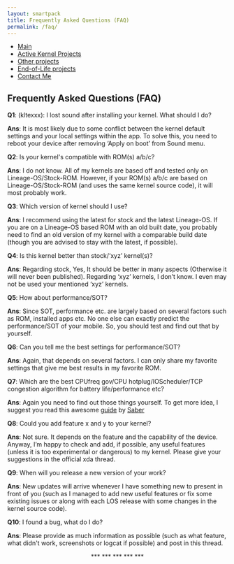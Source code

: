 ```yaml
---
layout: smartpack
title: Frequently Asked Questions (FAQ)
permalink: /faq/
---
```


* <a href="https://sunilpaulmathew.github.io/smartpack/">Main</a>
* <a href="https://sunilpaulmathew.github.io/kernel-projects/">Active Kernel Projects</a>
* <a href="https://sunilpaulmathew.github.io/others/">Other projects</a>
* <a href="https://sunilpaulmathew.github.io/end-of-life/">End-of-Life projects</a>
* <a href="https://sunilpaulmathew.github.io/contact/">Contact Me</a>

<h2>Frequently Asked Questions (FAQ)</h2>

<p><strong>Q1</strong>: (kltexxx): I lost sound after installing your kernel. What should I do?</p>
<p><strong>Ans</strong>: It is most likely due to some conflict between the kernel default settings and your local settings within the app. To solve this, you need to reboot your device after removing ‘Apply on boot’ from Sound menu.</p>
<p><strong>Q2</strong>: Is your kernel's compatible with ROM(s) a/b/c?</p>
<p><strong>Ans</strong>: I do not know. All of my kernels are based off and tested only on Lineage-OS/Stock-ROM. However, if your ROM(s) a/b/c are based on Lineage-OS/Stock-ROM (and uses the same kernel source code), it will most probably work.</p>

<p><strong>Q3</strong>: Which version of kernel should I use?</p>
<p><strong>Ans</strong>: I recommend using the latest for stock and the latest Lineage-OS. If you are on a Lineage-OS based ROM  with an old built date, you probably need to find an old version of my kernel with a comparable build date (though you are advised to stay with the latest, if possible).</p>

<p><strong>Q4</strong>: Is this kernel better than stock/‘xyz’ kernel(s)?</p>
<p><strong>Ans</strong>: Regarding stock, Yes, It should be better in many aspects (Otherwise it will never been published). Regarding ‘xyz’ kernels, I don’t know. I even may not be used your mentioned ‘xyz’ kernels.</p>

<p><strong>Q5</strong>: How about performance/SOT?</p>
<p><strong>Ans</strong>: Since SOT, performance etc. are largely based on several factors such as ROM, installed apps etc. No one else can exactly predict the performance/SOT of your mobile. So, you should test and find out that by yourself.</p>

<p><strong>Q6</strong>: Can you tell me the best settings for performance/SOT?</p>
<p><strong>Ans</strong>: Again, that depends on several factors. I can only share my favorite settings that give me best results in my favorite ROM.</p>

<p><strong>Q7</strong>: Which are the best CPUfreq gov/CPU hotplug/IOScheduler/TCP congestion algorithm for battery life/performance etc?</p>
<p><strong>Ans</strong>: Again you need to find out those things yourself. To get more idea, I suggest you read this awesome <a href="https://forum.xda-developers.com/general/general/ref-to-date-guide-cpu-governors-o-t3048957/post59289777#post59289777">guide</a> by <a href="https://forum.xda-developers.com/member.php?u=5811506">Saber</a></p>

<p><strong>Q8</strong>: Could you add feature x and y to your kernel?</p>
<p><strong>Ans</strong>: Not sure. It depends on the feature and the capability of the device. Anyway, I’m happy to check and add, if possible, any useful features (unless it is too experimental or dangerous) to my kernel. Please give your suggestions in the official xda thread.</p>

<p><strong>Q9</strong>: When will you release a new version of your work?</p>
<p><strong>Ans</strong>: New updates will arrive whenever I have something new to present in front of you (such as I managed to add new useful features or fix some existing issues or along with each LOS release with some changes in the kernel source code).</p>

<p><strong>Q10</strong>: I found a bug, what do I do?</p>
<p><strong>Ans</strong>: Please provide as much information as possible (such as what feature, what didn't work, screenshots or logcat if possible) and post in this thread.</p>

<p style="text-align: center;">*** *** *** *** ***</p>
